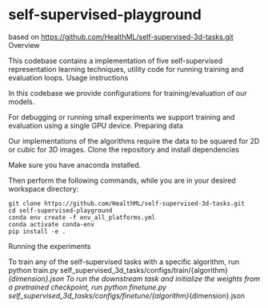 # self-supervised-playground
based on https://github.com/HealthML/self-supervised-3d-tasks.git
Overview

This codebase contains a implementation of five self-supervised representation learning techniques, utility code for running training and evaluation loops.
Usage instructions

In this codebase we provide configurations for training/evaluation of our models.

For debugging or running small experiments we support training and evaluation using a single GPU device.
Preparing data

Our implementations of the algorithms require the data to be squared for 2D or cubic for 3D images.
Clone the repository and install dependencies

Make sure you have anaconda installed.

Then perform the following commands, while you are in your desired workspace directory:

```
git clone https://github.com/HealthML/self-supervised-3d-tasks.git
cd self-supervised-playground
conda env create -f env_all_platforms.yml
conda activate conda-env
pip install -e .
```

Running the experiments

To train any of the self-supervised tasks with a specific algorithm, run python train.py self_supervised_3d_tasks/configs/train/{algorithm}_{dimension}.json To run the downstream task and initialize the weights from a pretrained checkpoint, run python finetune.py self_supervised_3d_tasks/configs/finetune/{algorithm}_{dimension}.json
